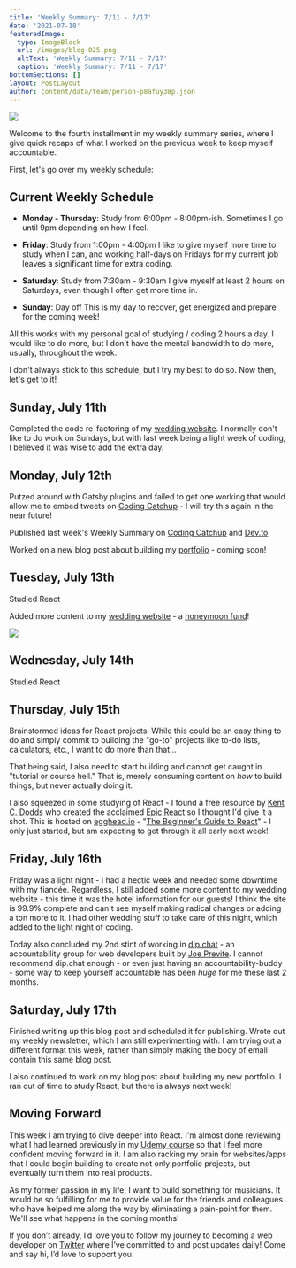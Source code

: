 ```yaml
---
title: 'Weekly Summary: 7/11 - 7/17'
date: '2021-07-18'
featuredImage:
  type: ImageBlock
  url: /images/blog-025.png
  altText: 'Weekly Summary: 7/11 - 7/17'
  caption: 'Weekly Summary: 7/11 - 7/17'
bottomSections: []
layout: PostLayout
author: content/data/team/person-p8afuy38p.json
---
```

![](/images/blog-025.png)

Welcome to the fourth installment in my weekly summary series, where I give quick recaps of what I worked on the previous week to keep myself accountable.

First, let's go over my weekly schedule:

## Current Weekly Schedule

*   **Monday - Thursday**: Study from 6:00pm - 8:00pm-ish.
    Sometimes I go until 9pm depending on how I feel.

*   **Friday**: Study from 1:00pm - 4:00pm
    I like to give myself more time to study when I can, and working half-days on Fridays for my current job leaves a significant time for extra coding.

*   **Saturday**: Study from 7:30am - 9:30am
    I give myself at least 2 hours on Saturdays, even though I often get more time in.

*   **Sunday**: Day off
    This is my day to recover, get energized and prepare for the coming week!

All this works with my personal goal of studying / coding 2 hours a day. I would like to do more, but I don't have the mental bandwidth to do more, usually, throughout the week.

I don't always stick to this schedule, but I try my best to do so.
Now then, let's get to it!

## Sunday, July 11th

Completed the code re-factoring of my [wedding website](http://furrever.wedding/). I normally don't like to do work on Sundays, but with last week being a light week of coding, I believed it was wise to add the extra day.

## Monday, July 12th

Putzed around with Gatsby plugins and failed to get one working that would allow me to embed tweets on [Coding Catchup](http://codingcatchup.com/) - I will try this again in the near future!

Published last week's Weekly Summary on [Coding Catchup](http://codingcatchup.com/) and [Dev.to](http://dev.to/)

Worked on a new blog post about building my [portfolio](http://theryanfurrer.dev/) - coming soon!

## Tuesday, July 13th

Studied React

Added more content to my [wedding website](http://furrever.wedding/) - a [honeymoon fund](https://www.honeyfund.com/)!

![](/images/blog-025\_01.png)

## Wednesday, July 14th

Studied React

## Thursday, July 15th

Brainstormed ideas for React projects.
While this could be an easy thing to do and simply commit to building the "go-to" projects like to-do lists, calculators, etc., I want to do more than that...

That being said, I also need to start building and cannot get caught in "tutorial or course hell." That is, merely consuming content on *how* to build things, but never actually doing it.

I also squeezed in some studying of React - I found a free resource by [Kent C. Dodds](https://twitter.com/kentcdodds) who created the acclaimed [Epic React](https://epicreact.dev/) so I thought I'd give it a shot. This is hosted on [egghead.io](http://egghead.io/) - "[The Beginner's Guide to React](https://egghead.io/courses/the-beginner-s-guide-to-react)" - I only just started, but am expecting to get through it all early next week!

## Friday, July 16th

Friday was a light night - I had a hectic week and needed some downtime with my fiancée. Regardless, I still added some more content to my wedding website - this time it was the hotel information for our guests! I think the site is 99.9% complete and can't see myself making radical changes or adding a ton more to it. I had other wedding stuff to take care of this night, which added to the light night of coding.

Today also concluded my 2nd stint of working in [dip.chat](http://dip.chat/) - an accountability group for web developers built by [Joe Previte](https://twitter.com/jsjoeio/status/1416054213809901568?s=20). I cannot recommend dip.chat enough - or even just having an accountability-buddy - some way to keep yourself accountable has been *huge* for me these last 2 months.

## Saturday, July 17th

Finished writing up this blog post and scheduled it for publishing.
Wrote out my weekly newsletter, which I am still experimenting with. I am trying out a different format this week, rather than simply making the body of email contain this same blog post.

I also continued to work on my blog post about building my new portfolio. I ran out of time to study React, but there is always next week!

## Moving Forward

This week I am trying to dive deeper into React. I'm almost done reviewing what I had learned previously in my [Udemy course](https://www.udemy.com/course/react-redux/) so that I feel more confident moving forward in it. I am also racking my brain for websites/apps that I could begin building to create not only portfolio projects, but eventually turn them into real products.

As my former passion in my life, I want to build something for musicians. It would be so fulfilling for me to provide value for the friends and colleagues who have helped me along the way by eliminating a pain-point for them. We'll see what happens in the coming months!

If you don’t already, I’d love you to follow my journey to becoming a web developer on [Twitter](https://twitter.com/TheRyanFurrer) where I’ve committed to and post updates daily! Come and say hi, I’d love to support you.
